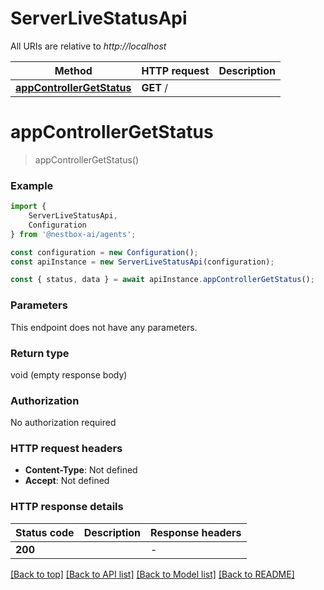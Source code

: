 # ServerLiveStatusApi

All URIs are relative to *http://localhost*

|Method | HTTP request | Description|
|------------- | ------------- | -------------|
|[**appControllerGetStatus**](#appcontrollergetstatus) | **GET** / | |

# **appControllerGetStatus**
> appControllerGetStatus()


### Example

```typescript
import {
    ServerLiveStatusApi,
    Configuration
} from '@nestbox-ai/agents';

const configuration = new Configuration();
const apiInstance = new ServerLiveStatusApi(configuration);

const { status, data } = await apiInstance.appControllerGetStatus();
```

### Parameters
This endpoint does not have any parameters.


### Return type

void (empty response body)

### Authorization

No authorization required

### HTTP request headers

 - **Content-Type**: Not defined
 - **Accept**: Not defined


### HTTP response details
| Status code | Description | Response headers |
|-------------|-------------|------------------|
|**200** |  |  -  |

[[Back to top]](#) [[Back to API list]](../README.md#documentation-for-api-endpoints) [[Back to Model list]](../README.md#documentation-for-models) [[Back to README]](../README.md)

